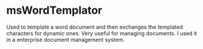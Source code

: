 # msWordTemplator
Used to template a word document and then exchanges the templated characters for dynamic ones. Very useful for managing documents. I used it in a enterprise document management system.
